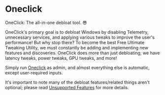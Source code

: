 # Oneclick
OneClick: The all-in-one debloat tool. 😎 

OneClick's primary goal is to debloat Windows by disabling Telemetry, unnecessary services, and applying various tweaks to improve the user's performance! But why stop there? To become the best Free Ultimate Tweaking Utility, we must constantly be adding and implementing new features and discoveries. OneClick does more than just debloating; we have latency tweaks, power tweaks, GPU tweaks, and more!

Simply run [Oneclick](https://github.com/QuakedK/Oneclick/releases/download/Tweak/Oneclick-V5.4.bat) as admin, and almost everything else is automatic, except user-required inputs.

It's important to note many of the debloat features/related things aren't optional; please read [Unsupported Features](https://github.com/QuakedK/Oneclick/blob/main/Unsupported%20Features.md) for more details.
